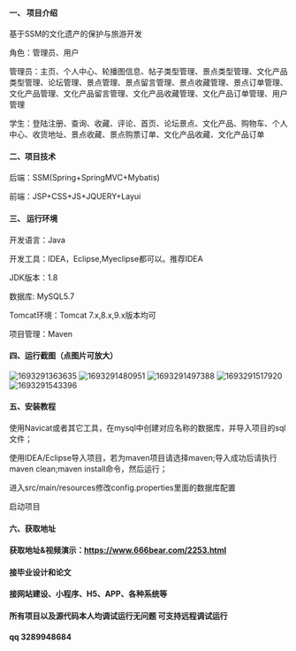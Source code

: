 

#### 一、 项目介绍

基于SSM的文化遗产的保护与旅游开发

角色：管理员、用户

管理员：主页、个人中心、轮播图信息、帖子类型管理、景点类型管理、文化产品类型管理、论坛管理、景点管理、景点留言管理、景点收藏管理、景点订单管理、文化产品管理、文化产品留言管理、文化产品收藏管理、文化产品订单管理、用户管理

学生：登陆注册、查询、收藏、评论、首页、论坛景点、文化产品、购物车、个人中心、收货地址、景点收藏、景点购票订单、文化产品收藏、文化产品订单

#### 二、项目技术
后端：SSM(Spring+SpringMVC+Mybatis)

前端：JSP+CSS+JS+JQUERY+Layui
#### 三、 运行环境
开发语言：Java

开发工具：IDEA，Eclipse,Myeclipse都可以。推荐IDEA

JDK版本：1.8

数据库: MySQL5.7

Tomcat环境：Tomcat 7.x,8.x,9.x版本均可

项目管理：Maven

#### 四、运行截图（点图片可放大）

![1693291363635](https://github.com/666bears/travelings/assets/143094776/d0c7a59a-1bfa-48fd-abe3-e11cbb387c84)
![1693291480951](https://github.com/666bears/travelings/assets/143094776/e578e54e-bdb2-4de9-9988-187a5523aa33)
![1693291497388](https://github.com/666bears/travelings/assets/143094776/1036a184-f7c1-4a72-87b5-1a60d7a75061)
![1693291517920](https://github.com/666bears/travelings/assets/143094776/3dc53627-8591-49ce-868a-9381b4ecef64)
![1693291543396](https://github.com/666bears/travelings/assets/143094776/8aec107e-8835-4368-ad87-f53cac59a659)


#### 五、安装教程
使用Navicat或者其它工具，在mysql中创建对应名称的数据库，并导入项目的sql文件；

使用IDEA/Eclipse导入项目，若为maven项目请选择maven;导入成功后请执行maven clean;maven install命令，然后运行；

进入src/main/resources修改config.properties里面的数据库配置

启动项目

#### 六、获取地址
#### 获取地址&视频演示：https://www.666bear.com/2253.html

#### 接毕业设计和论文
#### 接网站建设、小程序、H5、APP、各种系统等
#### 所有项目以及源代码本人均调试运行无问题 可支持远程调试运行
#### qq 3289948684



